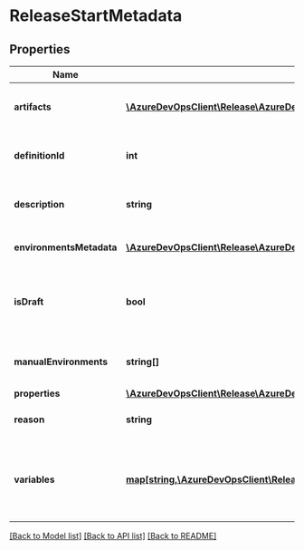 # ReleaseStartMetadata

## Properties
Name | Type | Description | Notes
------------ | ------------- | ------------- | -------------
**artifacts** | [**\AzureDevOpsClient\Release\AzureDevOpsClient\Release\Model\ArtifactMetadata[]**](ArtifactMetadata.md) | Sets list of artifact to create a release. | [optional] 
**definitionId** | **int** | Sets definition Id to create a release. | [optional] 
**description** | **string** | Sets description to create a release. | [optional] 
**environmentsMetadata** | [**\AzureDevOpsClient\Release\AzureDevOpsClient\Release\Model\ReleaseStartEnvironmentMetadata[]**](ReleaseStartEnvironmentMetadata.md) | Sets list of environments meta data. | [optional] 
**isDraft** | **bool** | Sets &#39;true&#39; to create release in draft mode, &#39;false&#39; otherwise. | [optional] 
**manualEnvironments** | **string[]** | Sets list of environments to manual as condition. | [optional] 
**properties** | [**\AzureDevOpsClient\Release\AzureDevOpsClient\Release\Model\PropertiesCollection**](PropertiesCollection.md) |  | [optional] 
**reason** | **string** | Sets reason to create a release. | [optional] 
**variables** | [**map[string,\AzureDevOpsClient\Release\AzureDevOpsClient\Release\Model\ConfigurationVariableValue]**](ConfigurationVariableValue.md) | Sets list of release variables to be overridden at deployment time. | [optional] 

[[Back to Model list]](../README.md#documentation-for-models) [[Back to API list]](../README.md#documentation-for-api-endpoints) [[Back to README]](../README.md)


